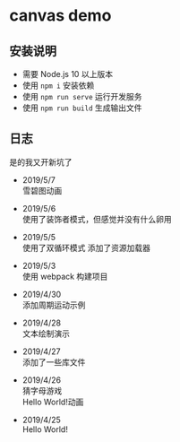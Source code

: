 # canvas demo

## 安装说明

* 需要 Node.js 10 以上版本
* 使用 `npm i` 安装依赖
* 使用 `npm run serve` 运行开发服务
* 使用 `npm run build` 生成输出文件

## 日志

是的我又开新坑了

* 2019/5/7  
雪碧图动画

* 2019/5/6  
使用了装饰者模式，但感觉并没有什么卵用

* 2019/5/5  
使用了双循环模式
添加了资源加载器

* 2019/5/3  
使用 webpack 构建项目

* 2019/4/30  
添加周期运动示例

* 2019/4/28  
文本绘制演示

* 2019/4/27  
添加了一些库文件

* 2019/4/26  
猜字母游戏  
Hello World!动画

* 2019/4/25  
Hello World!
